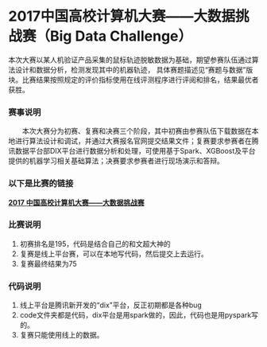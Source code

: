# 2017中国高校计算机大赛——大数据挑战赛（Big Data Challenge） 

本次大赛以某人机验证产品采集的鼠标轨迹脱敏数据为基础，期望参赛队伍通过算法设计和数据分析，检测发现其中的机器轨迹，
具体赛题描述见“赛题与数据”版块。比赛结果按照规定的评价指标使用在线评测程序进行评阅和排名，结果最优者获胜。

### 赛事说明 


　　本次大赛分为初赛、复赛和决赛三个阶段，其中初赛由参赛队伍下载数据在本地进行算法设计和调试，并通过大赛报名官网提交结果文件；复赛要求参赛者在腾讯数据平台部DIX平台进行数据分析和处理，可使用基于Spark、XGBoost及平台提供的机器学习相关基础算法；决赛要求参赛者进行现场演示和答辩。

### 以下是比赛的链接
**[2017 中国高校计算机大赛——大数据挑战赛](http://bdc.saikr.com/vse/bdc/2017)**

### 比赛说明
1. 初赛排名是195，代码是结合自己的和文超大神的
2. 复赛是线上平台赛，可以在本地写代码，然后提交上去运行。
3. 复赛最终结果为75

### 代码说明
1. 线上平台是腾讯新开发的“dix”平台，反正初期都是各种bug
2. code文件夹都是代码，dix平台是用spark做的，因此，代码也是用pyspark写的。
3. 复赛只能使用线上的数据。